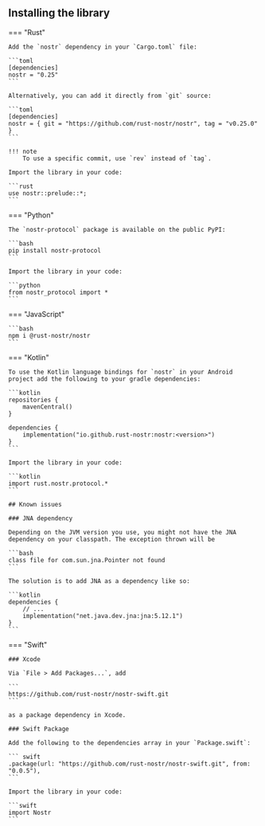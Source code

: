## Installing the library

=== "Rust"

    Add the `nostr` dependency in your `Cargo.toml` file:

    ```toml
    [dependencies]
    nostr = "0.25"
    ```

    Alternatively, you can add it directly from `git` source:

    ```toml
    [dependencies]
    nostr = { git = "https://github.com/rust-nostr/nostr", tag = "v0.25.0" }
    ```

    !!! note
        To use a specific commit, use `rev` instead of `tag`.

    Import the library in your code:

    ```rust
    use nostr::prelude::*;
    ```

=== "Python"

    The `nostr-protocol` package is available on the public PyPI:

    ```bash
    pip install nostr-protocol 
    ```

    Import the library in your code:

    ```python
    from nostr_protocol import *
    ```

=== "JavaScript"

    ```bash
    npm i @rust-nostr/nostr 
    ```

=== "Kotlin"

    To use the Kotlin language bindings for `nostr` in your Android project add the following to your gradle dependencies:

    ```kotlin
    repositories {
        mavenCentral()
    }

    dependencies { 
        implementation("io.github.rust-nostr:nostr:<version>")
    }
    ```

    Import the library in your code:

    ```kotlin
    import rust.nostr.protocol.*
    ```

    ## Known issues

    ### JNA dependency

    Depending on the JVM version you use, you might not have the JNA dependency on your classpath. The exception thrown will be

    ```bash
    class file for com.sun.jna.Pointer not found
    ```

    The solution is to add JNA as a dependency like so:

    ```kotlin
    dependencies {
        // ...
        implementation("net.java.dev.jna:jna:5.12.1")
    }
    ```

=== "Swift"

    ### Xcode

    Via `File > Add Packages...`, add

    ```
    https://github.com/rust-nostr/nostr-swift.git
    ```

    as a package dependency in Xcode.

    ### Swift Package

    Add the following to the dependencies array in your `Package.swift`:

    ``` swift
    .package(url: "https://github.com/rust-nostr/nostr-swift.git", from: "0.0.5"),
    ```

    Import the library in your code:

    ```swift
    import Nostr
    ```